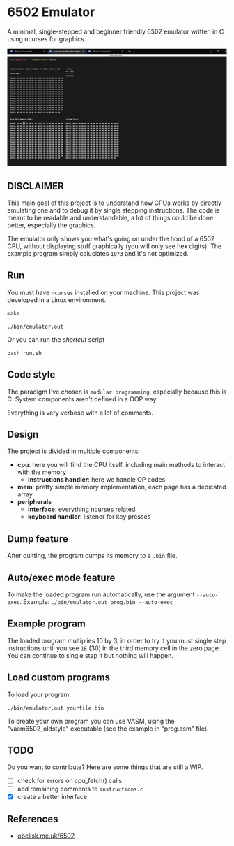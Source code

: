 # 6502 Emulator

A minimal, single-stepped and beginner friendly 6502 emulator written in C using ncurses for graphics.

![thumbnail](./images/thumbnail2.png)

## DISCLAIMER

This main goal of this project is to understand how CPUs works by directly emulating one and to debug it by single stepping instructions. The code is meant to be readable and understandable, a lot of things could be done better, especially the graphics.

The emulator only shows you what's going on under the hood of a 6502 CPU, without displaying stuff graphically (you will only see hex digits). The example program simply caluclates `10*3` and it's not optimized.

## Run

You must have `ncurses` installed on your machine. This project was developed in a Linux environment.

```
make
```

```
./bin/emulator.out
```

Or you can run the _shortcut_ script

```
bash run.sh
```

## Code style

The paradigm I've chosen is `modular programming`, especially because this is C. System components aren't defined in a OOP way.

Everything is very verbose with a lot of comments.

## Design

The project is divided in multiple components:

-   **cpu**: here you will find the CPU itself, including main methods to interact with the memory
    -   **instructions handler**: here we handle OP codes
-   **mem**: pretty simple memory implementation, each page has a dedicated array
-   **peripherals**
    -   **interface**: everything ncurses related
    -   **keyboard handler**: listener for key presses

## Dump feature

After quitting, the program dumps its memory to a `.bin` file.

## Auto/exec mode feature

To make the loaded program run automatically, use the argument `--auto-exec`. Example: `./bin/emulator.out prog.bin --auto-exec`

## Example program

The loaded program multiplies 10 by 3, in order to try it you must single step instructions until you see `1E` (30) in the third memory cell in the zero page. You can continue to single step it but nothing will happen.

## Load custom programs

To load your program.

```
./bin/emulator.out yourfile.bin
```

To create your own program you can use VASM, using the "vasm6502_oldstyle" executable (see the example in "prog.asm" file).


## TODO

Do you want to contribute? Here are some things that are still a WIP.

-   [ ] check for errors on cpu_fetch() calls
-   [ ] add remaining comments to `instructions.c`
-   [x] create a better interface

## References

-   [obelisk.me.uk/6502](http://www.obelisk.me.uk/6502/)
